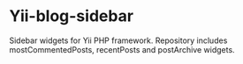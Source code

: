 Yii-blog-sidebar
================

Sidebar widgets for Yii PHP framework. Repository includes mostCommentedPosts, recentPosts and postArchive widgets.
